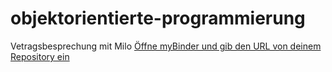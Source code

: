 # objektorientierte-programmierung

Vetragsbesprechung mit Milo
[Öffne myBinder und gib den URL von deinem Repository ein](https://mybinder.org/)
